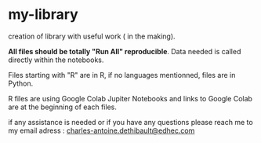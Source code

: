 # my-library

creation of library with useful work ( in the making).

**All files should be totally "Run All" reproducible**. Data needed is called directly within the notebooks.

Files starting with "R" are in R, if no languages mentionned, files are in Python.

R files are using Google Colab Jupiter Notebooks and links to Google Colab are at the beginning of each files.

if any assistance is needed or if you have any questions please reach me to my email adress : charles-antoine.dethibault@edhec.com
